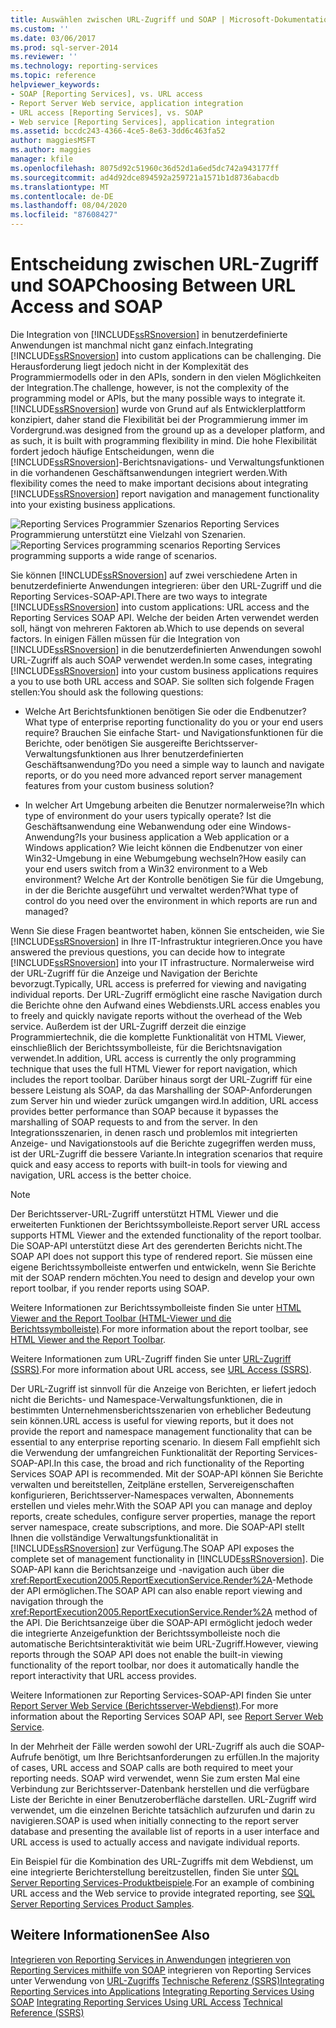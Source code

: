 ```yaml
---
title: Auswählen zwischen URL-Zugriff und SOAP | Microsoft-Dokumentation
ms.custom: ''
ms.date: 03/06/2017
ms.prod: sql-server-2014
ms.reviewer: ''
ms.technology: reporting-services
ms.topic: reference
helpviewer_keywords:
- SOAP [Reporting Services], vs. URL access
- Report Server Web service, application integration
- URL access [Reporting Services], vs. SOAP
- Web service [Reporting Services], application integration
ms.assetid: bccdc243-4366-4ce5-8e63-3dd6c463fa52
author: maggiesMSFT
ms.author: maggies
manager: kfile
ms.openlocfilehash: 8075d92c51960c36d52d1a6ed5dc742a943177ff
ms.sourcegitcommit: ad4d92dce894592a259721a1571b1d8736abacdb
ms.translationtype: MT
ms.contentlocale: de-DE
ms.lasthandoff: 08/04/2020
ms.locfileid: "87608427"
---
```

# <a name="choosing-between-url-access-and-soap"></a><span data-ttu-id="8ac65-102">Entscheidung zwischen URL-Zugriff und SOAP</span><span class="sxs-lookup"><span data-stu-id="8ac65-102">Choosing Between URL Access and SOAP</span></span>
  <span data-ttu-id="8ac65-103">Die Integration von [!INCLUDE[ssRSnoversion](../../includes/ssrsnoversion-md.md)] in benutzerdefinierte Anwendungen ist manchmal nicht ganz einfach.</span><span class="sxs-lookup"><span data-stu-id="8ac65-103">Integrating [!INCLUDE[ssRSnoversion](../../includes/ssrsnoversion-md.md)] into custom applications can be challenging.</span></span> <span data-ttu-id="8ac65-104">Die Herausforderung liegt jedoch nicht in der Komplexität des Programmiermodells oder in den APIs, sondern in den vielen Möglichkeiten der Integration.</span><span class="sxs-lookup"><span data-stu-id="8ac65-104">The challenge, however, is not the complexity of the programming model or APIs, but the many possible ways to integrate it.</span></span> [!INCLUDE[ssRSnoversion](../../includes/ssrsnoversion-md.md)] <span data-ttu-id="8ac65-105">wurde von Grund auf als Entwicklerplattform konzipiert, daher stand die Flexibilität bei der Programmierung immer im Vordergrund.</span><span class="sxs-lookup"><span data-stu-id="8ac65-105">was designed from the ground up as a developer platform, and as such, it is built with programming flexibility in mind.</span></span> <span data-ttu-id="8ac65-106">Die hohe Flexibilität fordert jedoch häufige Entscheidungen, wenn die [!INCLUDE[ssRSnoversion](../../includes/ssrsnoversion-md.md)]-Berichtsnavigations- und Verwaltungsfunktionen in die vorhandenen Geschäftsanwendungen integriert werden.</span><span class="sxs-lookup"><span data-stu-id="8ac65-106">With flexibility comes the need to make important decisions about integrating [!INCLUDE[ssRSnoversion](../../includes/ssrsnoversion-md.md)] report navigation and management functionality into your existing business applications.</span></span>

 <span data-ttu-id="8ac65-107">![Reporting Services Programmier Szenarios](../../../2014/reporting-services/media/bk-ext-04.gif "Reporting Services-Programmierungsszenarien") Reporting Services Programmierung unterstützt eine Vielzahl von Szenarien.</span><span class="sxs-lookup"><span data-stu-id="8ac65-107">![Reporting Services programming scenarios](../../../2014/reporting-services/media/bk-ext-04.gif "Reporting Services programming scenarios") Reporting Services programming supports a wide range of scenarios.</span></span>

 <span data-ttu-id="8ac65-108">Sie können [!INCLUDE[ssRSnoversion](../../includes/ssrsnoversion-md.md)] auf zwei verschiedene Arten in benutzerdefinierte Anwendungen integrieren: über den URL-Zugriff und die Reporting Services-SOAP-API.</span><span class="sxs-lookup"><span data-stu-id="8ac65-108">There are two ways to integrate [!INCLUDE[ssRSnoversion](../../includes/ssrsnoversion-md.md)] into custom applications: URL access and the Reporting Services SOAP API.</span></span> <span data-ttu-id="8ac65-109">Welche der beiden Arten verwendet werden soll, hängt von mehreren Faktoren ab.</span><span class="sxs-lookup"><span data-stu-id="8ac65-109">Which to use depends on several factors.</span></span> <span data-ttu-id="8ac65-110">In einigen Fällen müssen für die Integration von [!INCLUDE[ssRSnoversion](../../includes/ssrsnoversion-md.md)] in die benutzerdefinierten Anwendungen sowohl URL-Zugriff als auch SOAP verwendet werden.</span><span class="sxs-lookup"><span data-stu-id="8ac65-110">In some cases, integrating [!INCLUDE[ssRSnoversion](../../includes/ssrsnoversion-md.md)] into your custom business applications requires a you to use both URL access and SOAP.</span></span> <span data-ttu-id="8ac65-111">Sie sollten sich folgende Fragen stellen:</span><span class="sxs-lookup"><span data-stu-id="8ac65-111">You should ask the following questions:</span></span>

-   <span data-ttu-id="8ac65-112">Welche Art Berichtsfunktionen benötigen Sie oder die Endbenutzer?</span><span class="sxs-lookup"><span data-stu-id="8ac65-112">What type of enterprise reporting functionality do you or your end users require?</span></span> <span data-ttu-id="8ac65-113">Brauchen Sie einfache Start- und Navigationsfunktionen für die Berichte, oder benötigen Sie ausgereifte Berichtsserver-Verwaltungsfunktionen aus Ihrer benutzerdefinierten Geschäftsanwendung?</span><span class="sxs-lookup"><span data-stu-id="8ac65-113">Do you need a simple way to launch and navigate reports, or do you need more advanced report server management features from your custom business solution?</span></span>

-   <span data-ttu-id="8ac65-114">In welcher Art Umgebung arbeiten die Benutzer normalerweise?</span><span class="sxs-lookup"><span data-stu-id="8ac65-114">In which type of environment do your users typically operate?</span></span> <span data-ttu-id="8ac65-115">Ist die Geschäftsanwendung eine Webanwendung oder eine Windows-Anwendung?</span><span class="sxs-lookup"><span data-stu-id="8ac65-115">Is your business application a Web application or a Windows application?</span></span> <span data-ttu-id="8ac65-116">Wie leicht können die Endbenutzer von einer Win32-Umgebung in eine Webumgebung wechseln?</span><span class="sxs-lookup"><span data-stu-id="8ac65-116">How easily can your end users switch from a Win32 environment to a Web environment?</span></span> <span data-ttu-id="8ac65-117">Welche Art der Kontrolle benötigen Sie für die Umgebung, in der die Berichte ausgeführt und verwaltet werden?</span><span class="sxs-lookup"><span data-stu-id="8ac65-117">What type of control do you need over the environment in which reports are run and managed?</span></span>

 <span data-ttu-id="8ac65-118">Wenn Sie diese Fragen beantwortet haben, können Sie entscheiden, wie Sie [!INCLUDE[ssRSnoversion](../../includes/ssrsnoversion-md.md)] in Ihre IT-Infrastruktur integrieren.</span><span class="sxs-lookup"><span data-stu-id="8ac65-118">Once you have answered the previous questions, you can decide how to integrate [!INCLUDE[ssRSnoversion](../../includes/ssrsnoversion-md.md)] into your IT infrastructure.</span></span> <span data-ttu-id="8ac65-119">Normalerweise wird der URL-Zugriff für die Anzeige und Navigation der Berichte bevorzugt.</span><span class="sxs-lookup"><span data-stu-id="8ac65-119">Typically, URL access is preferred for viewing and navigating individual reports.</span></span> <span data-ttu-id="8ac65-120">Der URL-Zugriff ermöglicht eine rasche Navigation durch die Berichte ohne den Aufwand eines Webdiensts.</span><span class="sxs-lookup"><span data-stu-id="8ac65-120">URL access enables you to freely and quickly navigate reports without the overhead of the Web service.</span></span> <span data-ttu-id="8ac65-121">Außerdem ist der URL-Zugriff derzeit die einzige Programmiertechnik, die die komplette Funktionalität von HTML Viewer, einschließlich der Berichtssymbolleiste, für die Berichtsnavigation verwendet.</span><span class="sxs-lookup"><span data-stu-id="8ac65-121">In addition, URL access is currently the only programming technique that uses the full HTML Viewer for report navigation, which includes the report toolbar.</span></span> <span data-ttu-id="8ac65-122">Darüber hinaus sorgt der URL-Zugriff für eine bessere Leistung als SOAP, da das Marshalling der SOAP-Anforderungen zum Server hin und wieder zurück umgangen wird.</span><span class="sxs-lookup"><span data-stu-id="8ac65-122">In addition, URL access provides better performance than SOAP because it bypasses the marshalling of SOAP requests to and from the server.</span></span> <span data-ttu-id="8ac65-123">In den Integrationsszenarien, in denen rasch und problemlos mit integrierten Anzeige- und Navigationstools auf die Berichte zugegriffen werden muss, ist der URL-Zugriff die bessere Variante.</span><span class="sxs-lookup"><span data-stu-id="8ac65-123">In integration scenarios that require quick and easy access to reports with built-in tools for viewing and navigation, URL access is the better choice.</span></span>

> [!NOTE]
>  <span data-ttu-id="8ac65-124">Der Berichtsserver-URL-Zugriff unterstützt HTML Viewer und die erweiterten Funktionen der Berichtssymbolleiste.</span><span class="sxs-lookup"><span data-stu-id="8ac65-124">Report server URL access supports HTML Viewer and the extended functionality of the report toolbar.</span></span> <span data-ttu-id="8ac65-125">Die SOAP-API unterstützt diese Art des gerenderten Berichts nicht.</span><span class="sxs-lookup"><span data-stu-id="8ac65-125">The SOAP API does not support this type of rendered report.</span></span> <span data-ttu-id="8ac65-126">Sie müssen eine eigene Berichtssymbolleiste entwerfen und entwickeln, wenn Sie Berichte mit der SOAP rendern möchten.</span><span class="sxs-lookup"><span data-stu-id="8ac65-126">You need to design and develop your own report toolbar, if you render reports using SOAP.</span></span>

 <span data-ttu-id="8ac65-127">Weitere Informationen zur Berichtssymbolleiste finden Sie unter [HTML Viewer and the Report Toolbar (HTML-Viewer und die Berichtssymbolleiste)](../html-viewer-and-the-report-toolbar.md).</span><span class="sxs-lookup"><span data-stu-id="8ac65-127">For more information about the report toolbar, see [HTML Viewer and the Report Toolbar](../html-viewer-and-the-report-toolbar.md).</span></span>

 <span data-ttu-id="8ac65-128">Weitere Informationen zum URL-Zugriff finden Sie unter [URL-Zugriff &#40;SSRS&#41;](../url-access-ssrs.md).</span><span class="sxs-lookup"><span data-stu-id="8ac65-128">For more information about URL access, see [URL Access &#40;SSRS&#41;](../url-access-ssrs.md).</span></span>

 <span data-ttu-id="8ac65-129">Der URL-Zugriff ist sinnvoll für die Anzeige von Berichten, er liefert jedoch nicht die Berichts- und Namespace-Verwaltungsfunktionen, die in bestimmten Unternehmensberichtsszenarien von erheblicher Bedeutung sein können.</span><span class="sxs-lookup"><span data-stu-id="8ac65-129">URL access is useful for viewing reports, but it does not provide the report and namespace management functionality that can be essential to any enterprise reporting scenario.</span></span> <span data-ttu-id="8ac65-130">In diesem Fall empfiehlt sich die Verwendung der umfangreichen Funktionalität der Reporting Services-SOAP-API.</span><span class="sxs-lookup"><span data-stu-id="8ac65-130">In this case, the broad and rich functionality of the Reporting Services SOAP API is recommended.</span></span> <span data-ttu-id="8ac65-131">Mit der SOAP-API können Sie Berichte verwalten und bereitstellen, Zeitpläne erstellen, Servereigenschaften konfigurieren, Berichtsserver-Namespaces verwalten, Abonnements erstellen und vieles mehr.</span><span class="sxs-lookup"><span data-stu-id="8ac65-131">With the SOAP API you can manage and deploy reports, create schedules, configure server properties, manage the report server namespace, create subscriptions, and more.</span></span> <span data-ttu-id="8ac65-132">Die SOAP-API stellt Ihnen die vollständige Verwaltungsfunktionalität in [!INCLUDE[ssRSnoversion](../../includes/ssrsnoversion-md.md)] zur Verfügung.</span><span class="sxs-lookup"><span data-stu-id="8ac65-132">The SOAP API exposes the complete set of management functionality in [!INCLUDE[ssRSnoversion](../../includes/ssrsnoversion-md.md)].</span></span> <span data-ttu-id="8ac65-133">Die SOAP-API kann die Berichtsanzeige und -navigation auch über die <xref:ReportExecution2005.ReportExecutionService.Render%2A>-Methode der API ermöglichen.</span><span class="sxs-lookup"><span data-stu-id="8ac65-133">The SOAP API can also enable report viewing and navigation through the <xref:ReportExecution2005.ReportExecutionService.Render%2A> method of the API.</span></span> <span data-ttu-id="8ac65-134">Die Berichtsanzeige über die SOAP-API ermöglicht jedoch weder die integrierte Anzeigefunktion der Berichtssymbolleiste noch die automatische Berichtsinteraktivität wie beim URL-Zugriff.</span><span class="sxs-lookup"><span data-stu-id="8ac65-134">However, viewing reports through the SOAP API does not enable the built-in viewing functionality of the report toolbar, nor does it automatically handle the report interactivity that URL access provides.</span></span>

 <span data-ttu-id="8ac65-135">Weitere Informationen zur Reporting Services-SOAP-API finden Sie unter [Report Server Web Service (Berichtsserver-Webdienst)](../report-server-web-service/report-server-web-service.md).</span><span class="sxs-lookup"><span data-stu-id="8ac65-135">For more information about the Reporting Services SOAP API, see [Report Server Web Service](../report-server-web-service/report-server-web-service.md).</span></span>

 <span data-ttu-id="8ac65-136">In der Mehrheit der Fälle werden sowohl der URL-Zugriff als auch die SOAP-Aufrufe benötigt, um Ihre Berichtsanforderungen zu erfüllen.</span><span class="sxs-lookup"><span data-stu-id="8ac65-136">In the majority of cases, URL access and SOAP calls are both required to meet your reporting needs.</span></span> <span data-ttu-id="8ac65-137">SOAP wird verwendet, wenn Sie zum ersten Mal eine Verbindung zur Berichtsserver-Datenbank herstellen und die verfügbare Liste der Berichte in einer Benutzeroberfläche darstellen. URL-Zugriff wird verwendet, um die einzelnen Berichte tatsächlich aufzurufen und darin zu navigieren.</span><span class="sxs-lookup"><span data-stu-id="8ac65-137">SOAP is used when initially connecting to the report server database and presenting the available list of reports in a user interface and URL access is used to actually access and navigate individual reports.</span></span>

 <span data-ttu-id="8ac65-138">Ein Beispiel für die Kombination des URL-Zugriffs mit dem Webdienst, um eine integrierte Berichterstellung bereitzustellen, finden Sie unter [SQL Server Reporting Services-Produktbeispiele](https://go.microsoft.com/fwlink/?LinkId=177889).</span><span class="sxs-lookup"><span data-stu-id="8ac65-138">For an example of combining URL access and the Web service to provide integrated reporting, see [SQL Server Reporting Services Product Samples](https://go.microsoft.com/fwlink/?LinkId=177889).</span></span>

## <a name="see-also"></a><span data-ttu-id="8ac65-139">Weitere Informationen</span><span class="sxs-lookup"><span data-stu-id="8ac65-139">See Also</span></span>
 <span data-ttu-id="8ac65-140">[Integrieren von Reporting Services in Anwendungen](../../../2014/reporting-services/application-integration/integrating-reporting-services-into-applications.md) [integrieren von Reporting Services mithilfe von SOAP](../application-integration/integrating-reporting-services-using-soap.md) integrieren von Reporting Services unter Verwendung von [URL-Zugriffs](../application-integration/integrating-reporting-services-using-url-access.md) [Technische Referenz &#40;SSRS&#41;](../../../2014/reporting-services/technical-reference-ssrs.md)</span><span class="sxs-lookup"><span data-stu-id="8ac65-140">[Integrating Reporting Services into Applications](../../../2014/reporting-services/application-integration/integrating-reporting-services-into-applications.md) [Integrating Reporting Services Using SOAP](../application-integration/integrating-reporting-services-using-soap.md) [Integrating Reporting Services Using URL Access](../application-integration/integrating-reporting-services-using-url-access.md) [Technical Reference &#40;SSRS&#41;](../../../2014/reporting-services/technical-reference-ssrs.md)</span></span>


